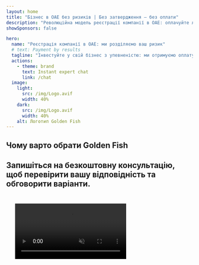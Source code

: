 ```yaml
---
layout: home
title: "Бізнес в ОАЕ без ризиків | Без затвердження — без оплати"
description: "Революційна модель реєстрації компанії в ОАЕ: оплачуйте лише після успіху. Експертна підтримка на кожному етапі з успішністю понад 90%."
showSponsors: false

hero:
  name: "Реєстрація компанії в ОАЕ: ми розділяємо ваш ризик"
  # text: Payment by results
  tagline: "Інвестуйте у свій бізнес з упевненістю: ми отримуємо оплату лише після успішної реєстрації компанії. <span class='hl'>Ваш успіх — наша єдина мета</span>."
  actions:
    - theme: brand
      text: Instant expert chat
      link: /chat
  image:
    light:
      src: /img/Logo.avif
      width: 40%
    dark:
      src: /img/Logo.avif
      width: 40%
    alt: Логотип Golden Fish
---
```


<FeatureBlock :card="{
  title: 'Ваші переваги — наша відповідальність',
  details: 'ОАЕ пропонує численні переваги для міжнародних підприємців та інвесторів, які шукають сприятливе бізнес-середовище. \n\n* Низькі податкові ставки: лише 9% корпоративного податку та 5% ПДВ без податку на доходи фізичних осіб\n* 100% іноземна власність: повний контроль над компанією без місцевих партнерів\n* Відсутність валютного контролю: необмежене повернення прибутку та обмін валют\n\n[Show complete list](/uae-business/company-registration/benefits-problems#benefits-of-doing-business-in-the-uae)',
  link: '/uae-business/company-registration/benefits-problems#benefits-of-doing-business-in-the-uae',
  src: {
    light: '/img/iStock-1331100622.jpg',
    dark: '/img/iStock-1203821481.avif',
    width: '100%'
  },
  inversion: false
}" />

<FeatureBlock :card="{
  title: 'Виклики, які ми долаємо разом',
  details: 'Хоча ОАЕ пропонує багато переваг, бізнес має враховувати потенційні складнощі при відкритті діяльності. \n\n* Складне регуляторне середовище: різні правила в еміратах та Free Zones\n* Вимоги до економічної сутності: необхідність місцевого персоналу та офісу для певних видів діяльності\n* Високі початкові витрати: реєстраційні збори, документи та обов’язкова оренда офісу\n\n[Show complete list](/uae-business/company-registration/benefits-problems#disadvantages-of-doing-business-in-the-uae)',
  link: '/uae-business/company-registration/benefits-problems#disadvantages-of-doing-business-in-the-uae',
  src: {
      light: '/img/iStock-1299393716.avif',
      dark: '/img/iStock-2149731304.avif',
    width: '100%'
  },
  inversion: true
}" />

<FeatureBlock :card="{
  title: 'Повна підтримка: крок за кроком разом з вами',
  details: 'Повний посібник зі створення компаній у **Free Zone, offshore, Mainland, branch**. \n\n* 100% іноземна власність доступна у Free Zones та Mainland\n* Низькі податкові ставки — лише 9% корпоративного податку\n* Відсутність валютного контролю — легке повернення капіталу\n\n[Learn more](/uae-business/company-registration/overview)',
  link: '/uae-business/company-registration/overview',
  src: {
    light: '/video/iStock-1204982076.mp4',
    dark: '/video/iStock-1269162753.mp4',
    width: '100%'
  },
  inversion: false
}" />

<FeatureCards :features="[
  {
    title: 'Відкриття банківського рахунку',
    details: 'Легко відкрийте бізнес- або особисті **банківські рахунки** у надійних банках ОАЕ.',
    items: [
      'Повний PRO-супровід для отримання державних дозволів',
      'Повний пакет налаштування банківських послуг',
      '96% успішних кейсів'
    ],
    linkText: 'Learn more',
    link: '/uae-business/offer/banking/',
    icon: {
      light: '/img/iStock-2153786564.avif',
      dark: '/img/iStock-2166793628.avif',
      alt: 'Банківські послуги'
    }
  },
  {
    title: 'Golden Visa та резидентство',
    details: 'Отримайте UAE **Golden Visa** для довгострокового резидентства з простим процесом подачі заявки.',
    items: [
      '**Не потрібно в\'їжджати в ОАЕ кожні 6 місяців**',
      'Термін дії 10 років з можливістю продовження за умови дотримання вимог',
      '92% успішних кейсів'
    ],
    linkText: 'Learn more',
    link: '/uae-business/offer/golden-visa/',
    icon: {
      light: '/img/iStock-1312241253.avif',
      dark: '/img/ILONMASKID.webp',
      alt: 'Візові послуги'
    }
  },
  {
    title: 'Дізнайтеся більше про наші корпоративні послуги',
    details: '',
    items: [],
    linkText: 'Learn more',
    link: '/uae-business/company-registration/insights/incorporation-steps',
    icon: {
      light: '/img/iStock-473502112.avif',
      dark: '/img/iStock-1160827423.avif',
      alt: 'Більше послуг'
    }
  }
]" />

## Чому варто обрати Golden Fish

<BenefitsList :features="[
  {
    icon: '🏢',
    title: 'Місцева експертиза в ОАЕ',
    text: 'Спеціалізовані експерти в Дубаї надають професійну підтримку на кожному етапі процесу.'
  },
  {
    icon: '📊',
    title: 'Доведена успішність',
    text: 'Понад 90% схвалень із сотнями віз, банківських рахунків та реєстрацій компаній, оформлених через наш преміум-сервіс.'
  },
  {
    icon: '💸',
    title: '**Оплата за результат**',
    text: '[Платіть тільки після схвалення](/uae-business/benefits/success-based-fees). Повна прозорість без прихованих витрат.'
  },
]" />

## Запишіться на безкоштовну консультацію, щоб перевірити вашу відповідність та обговорити варіанти.

<video  autoplay muted playsinline style="padding: 24px" >
  <source src="/img/iStock-2185906461.mp4" type="video/mp4">
</video>

<ContactForm buttonText="Поговорити з експертом" />

<!-- <ImageGrid :images="[
  { src: '/img/ILONMASKID.webp', href: './immigration.md', alt: 'Імміграція в ОАЕ' },
  { src: '/img/ILONMASKID.webp', href: './immigration.md', alt: 'Імміграція в ОАЕ' },
]"/> -->